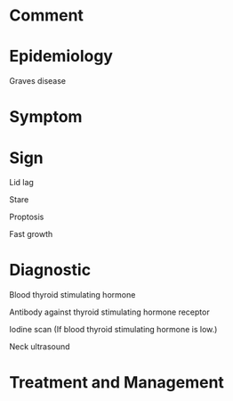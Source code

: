 # Comment

# Epidemiology

Graves disease

# Symptom

# Sign

Lid lag

Stare

Proptosis

Fast growth

# Diagnostic

Blood thyroid stimulating hormone

Antibody against thyroid stimulating hormone receptor

Iodine scan
(If blood thyroid stimulating hormone is low.)

Neck ultrasound

# Treatment and Management
